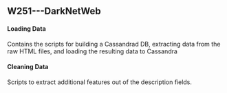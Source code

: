 ## W251---DarkNetWeb
#### Loading Data
Contains the scripts for building a Cassandrad DB, extracting data from the raw HTML files, and loading the resulting data to Cassandra

#### Cleaning Data
Scripts to extract additional features out of the description fields.
